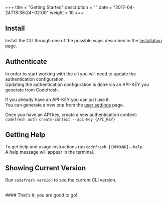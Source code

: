 +++
title = "Getting Started"
description = ""
date = "2017-04-24T18:36:24+02:00"
weight = 10
+++

## Install
Install the CLI through one of the possible ways described in the [Installation](/cli/installation) page.

## Authenticate
In order to start working with the cli you will need to update the authentication configuration. <br />
Updating the authentication configuration is done via an API-KEY you generate from Codefresh. <br />

If you already have an API-KEY you can just use it.<br />
You can generate a new one from the <a href="https://g.codefresh.io/user/settings" target="_blank">user settings</a> page. <br />
 
Once you have an API key, create a new authentication context:<br> `codefresh auth create-context --api-key {API_KEY}`

## Getting Help
To get help and usage instructions run `codefresh [COMMAND]--help`.<br />
A help message will appear in the terminal.<br />

## Showing Current Version
Run `codefresh version` to see the current CLI version.

<br />
#### That's it, you are good to go!
